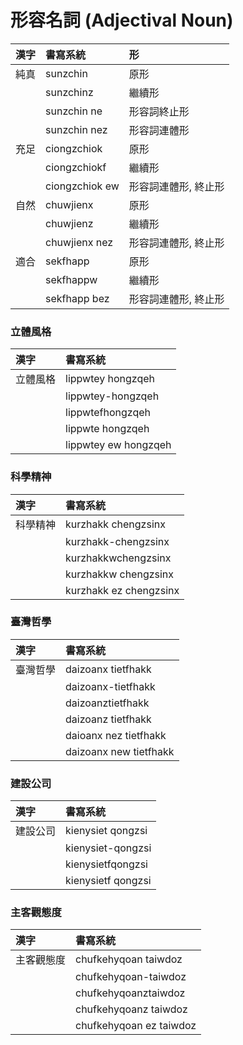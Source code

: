 # 形容名詞 (Adjectival Noun)

| 漢字 | 書寫系統 | 形 |
| :--- | :--- | :--- |
| 純真 | sunzchin | 原形 |
|| sunzchinz | 繼續形 |
|| sunzchin ne | 形容詞終止形 |
|| sunzchin nez | 形容詞連體形 |
| 充足 | ciongzchiok | 原形 |
|| ciongzchiokf | 繼續形 |
|| ciongzchiok ew | 形容詞連體形, 終止形 |
| 自然 | chuwjienx | 原形 |
|| chuwjienz | 繼續形 |
|| chuwjienx nez | 形容詞連體形, 終止形 |
| 適合 | sekfhapp | 原形 |
|| sekfhappw | 繼續形 |
|| sekfhapp bez | 形容詞連體形, 終止形 |

### 立體風格

| 漢字 | 書寫系統 |
| :--- | :--- |
| 立體風格 | lippwtey hongzqeh |
|| lippwtey-hongzqeh |
|| lippwtefhongzqeh |
|| lippwte hongzqeh |
|| lippwtey ew hongzqeh |

### 科學精神

| 漢字 | 書寫系統 |
| :--- | :--- |
| 科學精神 | kurzhakk chengzsinx |
|| kurzhakk-chengzsinx |
|| kurzhakkwchengzsinx |
|| kurzhakkw chengzsinx |
|| kurzhakk ez chengzsinx |

### 臺灣哲學

| 漢字 | 書寫系統 |
| :--- | :--- |
| 臺灣哲學 | daizoanx tietfhakk |
|| daizoanx-tietfhakk |
|| daizoanztietfhakk |
|| daizoanz tietfhakk |
|| daioanx nez tietfhakk |
|| daizoanx new tietfhakk |

### 建設公司

| 漢字 | 書寫系統 |
| :--- | :--- |
| 建設公司 | kienysiet qongzsi |
|| kienysiet-qongzsi |
|| kienysietfqongzsi |
|| kienysietf qongzsi |

### 主客觀態度

| 漢字 | 書寫系統 |
| :--- | :--- |
| 主客觀態度 | chufkehyqoan taiwdoz |
|| chufkehyqoan-taiwdoz |
|| chufkehyqoanztaiwdoz |
|| chufkehyqoanz taiwdoz |
|| chufkehyqoan ez taiwdoz |
